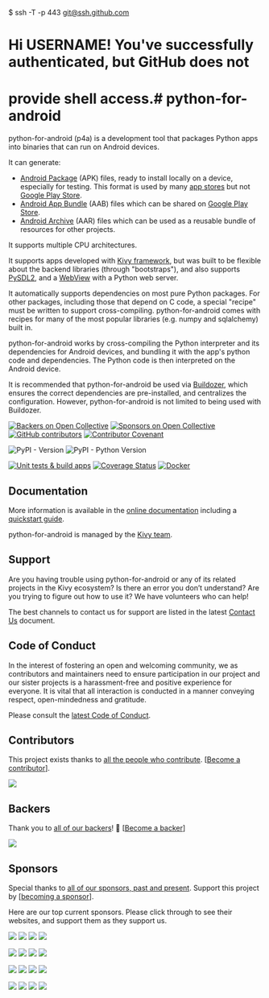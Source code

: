 

$ ssh -T -p 443 git@ssh.github.com
# Hi USERNAME! You've successfully authenticated, but GitHub does not
# provide shell access.# python-for-android

python-for-android (p4a) is a development tool that packages Python apps into
binaries that can run on Android devices.

It can generate: 

* [Android Package](https://en.wikipedia.org/wiki/Apk_(file_format)) (APK)
  files, ready to install locally on a device, especially for testing. This format
  is used by many [app stores](https://en.wikipedia.org/wiki/List_of_Android_app_stores)
  but not [Google Play Store](https://play.google.com/store/). 
* [Android App Bundle](https://developer.android.com/guide/app-bundle/faq) 
  (AAB) files which can be shared on [Google Play Store](https://play.google.com/store/).
* [Android Archive](https://developer.android.com/studio/projects/android-library)
  (AAR) files which can be used as a reusable bundle of resources for other 
  projects.
 
It supports multiple CPU architectures.

It supports apps developed with [Kivy framework](http://kivy.org), but was
built to be flexible about the backend libraries (through "bootstraps"), and 
also supports [PySDL2](https://pypi.org/project/PySDL2/), and a
[WebView](https://developer.android.com/reference/android/webkit/WebView) with
a Python web server.

It automatically supports dependencies on most pure Python packages. For other
packages, including those that depend on C code, a special "recipe" must be 
written to support cross-compiling. python-for-android comes with recipes for
many of the most popular libraries (e.g. numpy and sqlalchemy) built in.

python-for-android works by cross-compiling the Python interpreter and its
dependencies for Android devices, and bundling it with the app's python code
and dependencies. The Python code is then interpreted on the Android device.

It is recommended that python-for-android be used via 
[Buildozer](https://buildozer.readthedocs.io/), which ensures the correct
dependencies are pre-installed, and centralizes the configuration. However, 
python-for-android is not limited to being used with Buildozer.

[![Backers on Open Collective](https://opencollective.com/kivy/backers/badge.svg)](#backers)
[![Sponsors on Open Collective](https://opencollective.com/kivy/sponsors/badge.svg)](#sponsors)
[![GitHub contributors](https://img.shields.io/github/contributors-anon/kivy/python-for-android)](https://github.com/kivy/python-for-android/graphs/contributors)
[![Contributor Covenant](https://img.shields.io/badge/Contributor%20Covenant-2.1-4baaaa.svg)](CODE_OF_CONDUCT.md)

![PyPI - Version](https://img.shields.io/pypi/v/python-for-android)
![PyPI - Python Version](https://img.shields.io/pypi/pyversions/python-for-android)

[![Unit tests & build apps](https://github.com/kivy/python-for-android/workflows/Unit%20tests%20&%20build%20apps/badge.svg?branch=develop)](https://github.com/kivy/python-for-android/actions?query=workflow%3A%22Unit+tests+%26+build+apps%22)
[![Coverage Status](https://coveralls.io/repos/github/kivy/python-for-android/badge.svg?branch=develop&kill_cache=1)](https://coveralls.io/github/kivy/python-for-android?branch=develop)
[![Docker](https://github.com/kivy/python-for-android/actions/workflows/docker.yml/badge.svg)](https://github.com/kivy/python-for-android/actions/workflows/docker.yml)

## Documentation

More information is available in the 
[online documentation](https://python-for-android.readthedocs.io) including a
[quickstart guide](https://python-for-android.readthedocs.io/en/latest/quickstart.html).

python-for-android is managed by the [Kivy team](https://kivy.org).

## Support

Are you having trouble using python-for-android or any of its related projects
in the Kivy ecosystem?
Is there an error you don’t understand? Are you trying to figure out how to use 
it? We have volunteers who can help!

The best channels to contact us for support are listed in the latest 
[Contact Us](https://github.com/kivy/pyton-for-android/blob/master/CONTACT.md)
document.

## Code of Conduct

In the interest of fostering an open and welcoming community, we as 
contributors and maintainers need to ensure participation in our project and 
our sister projects is a harassment-free and positive experience for everyone. 
It is vital that all interaction is conducted in a manner conveying respect, 
open-mindedness and gratitude.

Please consult the [latest Code of Conduct](https://github.com/kivy/python-for-android/blob/master/CODE_OF_CONDUCT.md).

## Contributors

This project exists thanks to 
[all the people who contribute](https://github.com/kivy/python-for-android/graphs/contributors).
[[Become a contributor](CONTRIBUTING.md)].

<img src="https://contrib.nn.ci/api?repo=kivy/python-for-android&pages=5&no_bot=true&radius=22&cols=18">

## Backers

Thank you to [all of our backers](https://opencollective.com/kivy)! 
🙏 [[Become a backer](https://opencollective.com/kivy#backer)]

<img src="https://opencollective.com/kivy/backers.svg?width=890&avatarHeight=44&button=false">

## Sponsors

Special thanks to 
[all of our sponsors, past and present](https://opencollective.com/kivy).
Support this project by 
[[becoming a sponsor](https://opencollective.com/kivy#sponsor)].

Here are our top current sponsors. Please click through to see their websites,
and support them as they support us. 

<!--- See https://github.com/orgs/kivy/discussions/15 for explanation of this code. -->
<a href="https://opencollective.com/kivy/sponsor/0/website" target="_blank"><img src="https://opencollective.com/kivy/sponsor/0/avatar.svg"></a>
<a href="https://opencollective.com/kivy/sponsor/1/website" target="_blank"><img src="https://opencollective.com/kivy/sponsor/1/avatar.svg"></a>
<a href="https://opencollective.com/kivy/sponsor/2/website" target="_blank"><img src="https://opencollective.com/kivy/sponsor/2/avatar.svg"></a>
<a href="https://opencollective.com/kivy/sponsor/3/website" target="_blank"><img src="https://opencollective.com/kivy/sponsor/3/avatar.svg"></a>

<a href="https://opencollective.com/kivy/sponsor/4/website" target="_blank"><img src="https://opencollective.com/kivy/sponsor/4/avatar.svg"></a>
<a href="https://opencollective.com/kivy/sponsor/5/website" target="_blank"><img src="https://opencollective.com/kivy/sponsor/5/avatar.svg"></a>
<a href="https://opencollective.com/kivy/sponsor/6/website" target="_blank"><img src="https://opencollective.com/kivy/sponsor/6/avatar.svg"></a>
<a href="https://opencollective.com/kivy/sponsor/7/website" target="_blank"><img src="https://opencollective.com/kivy/sponsor/7/avatar.svg"></a>

<a href="https://opencollective.com/kivy/sponsor/8/website" target="_blank"><img src="https://opencollective.com/kivy/sponsor/8/avatar.svg"></a>
<a href="https://opencollective.com/kivy/sponsor/9/website" target="_blank"><img src="https://opencollective.com/kivy/sponsor/9/avatar.svg"></a>
<a href="https://opencollective.com/kivy/sponsor/10/website" target="_blank"><img src="https://opencollective.com/kivy/sponsor/10/avatar.svg"></a>
<a href="https://opencollective.com/kivy/sponsor/11/website" target="_blank"><img src="https://opencollective.com/kivy/sponsor/11/avatar.svg"></a>

<a href="https://opencollective.com/kivy/sponsor/12/website" target="_blank"><img src="https://opencollective.com/kivy/sponsor/12/avatar.svg"></a>
<a href="https://opencollective.com/kivy/sponsor/13/website" target="_blank"><img src="https://opencollective.com/kivy/sponsor/13/avatar.svg"></a>
<a href="https://opencollective.com/kivy/sponsor/14/website" target="_blank"><img src="https://opencollective.com/kivy/sponsor/14/avatar.svg"></a>
<a href="https://opencollective.com/kivy/sponsor/15/website" target="_blank"><img src="https://opencollective.com/kivy/sponsor/15/avatar.svg"></a>
